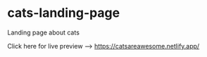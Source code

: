 # cats-landing-page

Landing page about cats

Click here for live preview --> https://catsareawesome.netlify.app/
